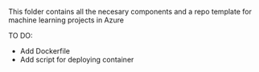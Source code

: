 This folder contains all the necesary components and a repo template for machine learning projects in Azure

TO DO:
- Add Dockerfile
- Add script for deploying container